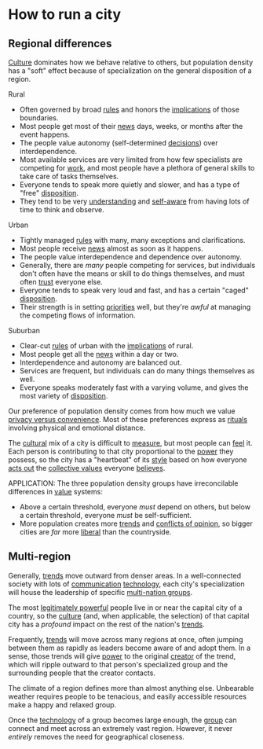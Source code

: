 
# How to run a city

## Regional differences

[Culture](culture.md) dominates how we behave relative to others, but population density has a "soft" effect because of specialization on the general disposition of a region.

Rural

- Often governed by broad [rules](rules.md) and honors the [implications](mind-feelings.md) of those boundaries.
- Most people get most of their [news](stories-storytellers.md) days, weeks, or months after the event happens.
- The people value autonomy (self-determined [decisions](decisions.md)) over interdependence.
- Most available services are very limited from how few specialists are competing for [work](results.md), and most people have a plethora of general skills to take care of tasks themselves.
- Everyone tends to speak more quietly and slower, and has a type of "free" [disposition](personality.md).
- They tend to be very [understanding](understanding.md) and [self-aware](awareness.md) from having lots of time to think and observe.

Urban

- Tightly managed [rules](rules.md) with many, many exceptions and clarifications.
- Most people receive [news](stories-storytellers.md) almost as soon as it happens.
- The people value interdependence and dependence over autonomy.
- Generally, there are *many* people competing for services, but individuals don't often have the means or skill to do things themselves, and must often [trust](understanding-certainty.md) everyone else.
- Everyone tends to speak very loud and fast, and has a certain "caged" [disposition](personality.md).
- Their strength is in setting [priorities](success-3_goals.md) well, but they're *awful* at managing the competing flows of information.

Suburban

- Clear-cut [rules](rules.md) of urban with the [implications](mind-feelings.md) of rural.
- Most people get all the [news](stories-storytellers.md) within a day or two.
- Interdependence and autonomy are balanced out.
- Services are frequent, but individuals can do many things themselves as well.
- Everyone speaks moderately fast with a varying volume, and gives the most variety of [disposition](personality.md).

Our preference of population density comes from how much we value [privacy versus convenience](safety.md). Most of these preferences express as [rituals](habits.md) involving physical and emotional distance.

The [cultural](culture.md) mix of a city is difficult to [measure](math.md), but most people can [feel](mind-feelings.md) it. Each person is contributing to that city proportional to the [power](power.md) they possess, so the city has a "heartbeat" of its [style](mind-creativity.md) based on how everyone [acts out](results.md) the [collective values](values.md) everyone [believes](understanding-certainty.md).

APPLICATION: The three population density groups have irreconcilable differences in [value](values.md) systems:

- Above a certain threshold, everyone *must* depend on others, but below a certain threshold, everyone *must* be self-sufficient.
- More population creates more [trends](trends.md) and [conflicts of opinion](people-conflicts.md), so bigger cities are *far* more [liberal](politics-conservativeliberal.md) than the countryside.

## Multi-region

Generally, [trends](trends.md) move outward from denser areas. In a well-connected society with lots of [communication](people-conversation.md) [technology](technology.md), each city's specialization will house the leadership of specific [multi-nation groups](groups-large.md).

The most [legitimately powerful](power-types.md) people live in or near the capital city of a country, so the [culture](culture.md) (and, when applicable, the selection) of that capital city has a *profound* impact on the rest of the nation's [trends](trends.md).

Frequently, [trends](trends.md) will move across many regions at once, often jumping between them as rapidly as leaders become aware of and adopt them. In a sense, those trends will give [power](power-types.md) to the original [creator](mind-creativity.md) of the trend, which will ripple outward to that person's specialized group and the surrounding people that the creator contacts.

The climate of a region defines more than almost anything else. Unbearable weather requires people to be tenacious, and easily accessible resources make a happy and relaxed group.

Once the [technology](technology.md) of a group becomes large enough, the [group](groups-large.md) can connect and meet across an extremely vast region. However, it never *entirely* removes the need for geographical closeness.